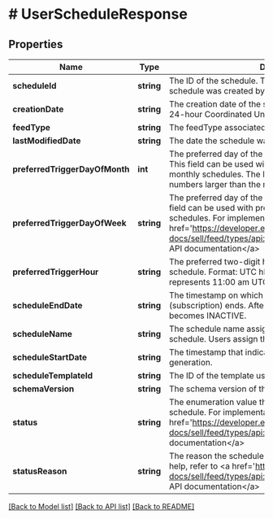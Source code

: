 # # UserScheduleResponse

## Properties

Name | Type | Description | Notes
------------ | ------------- | ------------- | -------------
**scheduleId** | **string** | The ID of the schedule. This ID is generated when the schedule was created by the createSchedule method. | [optional]
**creationDate** | **string** | The creation date of the schedule in hours based on the 24-hour Coordinated Universal Time (UTC) clock. | [optional]
**feedType** | **string** | The feedType associated with the schedule. | [optional]
**lastModifiedDate** | **string** | The date the schedule was last modified. | [optional]
**preferredTriggerDayOfMonth** | **int** | The preferred day of the month to trigger the schedule. This field can be used with preferredTriggerHour for monthly schedules. The last day of the month is used for numbers larger than the number of days in the month. | [optional]
**preferredTriggerDayOfWeek** | **string** | The preferred day of the week to trigger the schedule. This field can be used with preferredTriggerHour for weekly schedules. For implementation help, refer to &lt;a href&#x3D;&#39;https://developer.ebay.com/api-docs/sell/feed/types/api:DayOfWeekEnum&#39;&gt;eBay API documentation&lt;/a&gt; | [optional]
**preferredTriggerHour** | **string** | The preferred two-digit hour of the day to trigger the schedule. Format: UTC hhZ For example, the following represents 11:00 am UTC: 11Z | [optional]
**scheduleEndDate** | **string** | The timestamp on which the report generation (subscription) ends. After this date, the schedule status becomes INACTIVE. | [optional]
**scheduleName** | **string** | The schedule name assigned by the user for the created schedule. Users assign this name for their reference. | [optional]
**scheduleStartDate** | **string** | The timestamp that indicates the start of the report generation. | [optional]
**scheduleTemplateId** | **string** | The ID of the template used to create this schedule. | [optional]
**schemaVersion** | **string** | The schema version of the feedType for the schedule. | [optional]
**status** | **string** | The enumeration value that indicates the state of the schedule. For implementation help, refer to &lt;a href&#x3D;&#39;https://developer.ebay.com/api-docs/sell/feed/types/api:StatusEnum&#39;&gt;eBay API documentation&lt;/a&gt; | [optional]
**statusReason** | **string** | The reason the schedule is inactive. For implementation help, refer to &lt;a href&#x3D;&#39;https://developer.ebay.com/api-docs/sell/feed/types/api:StatusReasonEnum&#39;&gt;eBay API documentation&lt;/a&gt; | [optional]

[[Back to Model list]](../../README.md#models) [[Back to API list]](../../README.md#endpoints) [[Back to README]](../../README.md)
